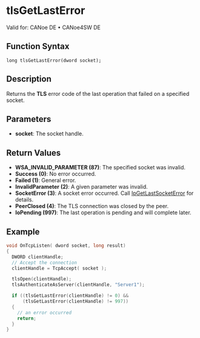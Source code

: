 # tlsGetLastError

Valid for: CANoe DE • CANoe4SW DE

## Function Syntax

```
long tlsGetLastError(dword socket);
```

## Description

Returns the **TLS** error code of the last operation that failed on a specified socket.

## Parameters

- **socket**: The socket handle.

## Return Values

- **WSA_INVALID_PARAMETER (87)**: The specified socket was invalid.
- **Success (0)**: No error occurred.
- **Failed (1)**: General error.
- **InvalidParameter (2)**: A given parameter was invalid.
- **SocketError (3)**: A socket error occurred. Call [IpGetLastSocketError](../../TCPIPAPI/Functions/CAPLfunctionIPGetLastSocketError.md) for details.
- **PeerClosed (4)**: The TLS connection was closed by the peer.
- **IoPending (997)**: The last operation is pending and will complete later.

## Example

```c
void OnTcpListen( dword socket, long result)
{
  DWORD clientHandle;
  // Accept the connection
  clientHandle = TcpAccept( socket );

  tlsOpen(clientHandle);
  tlsAuthenticateAsServer(clientHandle, "Server1");

  if ((tlsGetLastError(clientHandle) != 0) &&
      (tlsGetLastError(clientHandle) != 997))
  {
    // an error occurred
    return;
  }
}
```
